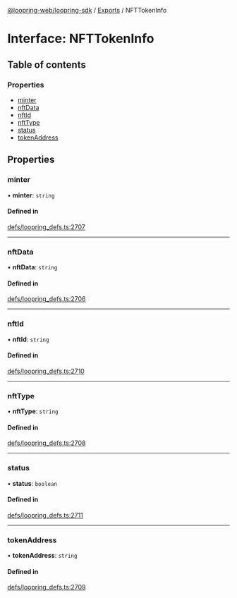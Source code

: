 [@loopring-web/loopring-sdk](../README.md) / [Exports](../modules.md) / NFTTokenInfo

# Interface: NFTTokenInfo

## Table of contents

### Properties

- [minter](NFTTokenInfo.md#minter)
- [nftData](NFTTokenInfo.md#nftdata)
- [nftId](NFTTokenInfo.md#nftid)
- [nftType](NFTTokenInfo.md#nfttype)
- [status](NFTTokenInfo.md#status)
- [tokenAddress](NFTTokenInfo.md#tokenaddress)

## Properties

### minter

• **minter**: `string`

#### Defined in

[defs/loopring_defs.ts:2707](https://github.com/Loopring/loopring_sdk/blob/24fdf4c/src/defs/loopring_defs.ts#L2707)

___

### nftData

• **nftData**: `string`

#### Defined in

[defs/loopring_defs.ts:2706](https://github.com/Loopring/loopring_sdk/blob/24fdf4c/src/defs/loopring_defs.ts#L2706)

___

### nftId

• **nftId**: `string`

#### Defined in

[defs/loopring_defs.ts:2710](https://github.com/Loopring/loopring_sdk/blob/24fdf4c/src/defs/loopring_defs.ts#L2710)

___

### nftType

• **nftType**: `string`

#### Defined in

[defs/loopring_defs.ts:2708](https://github.com/Loopring/loopring_sdk/blob/24fdf4c/src/defs/loopring_defs.ts#L2708)

___

### status

• **status**: `boolean`

#### Defined in

[defs/loopring_defs.ts:2711](https://github.com/Loopring/loopring_sdk/blob/24fdf4c/src/defs/loopring_defs.ts#L2711)

___

### tokenAddress

• **tokenAddress**: `string`

#### Defined in

[defs/loopring_defs.ts:2709](https://github.com/Loopring/loopring_sdk/blob/24fdf4c/src/defs/loopring_defs.ts#L2709)
